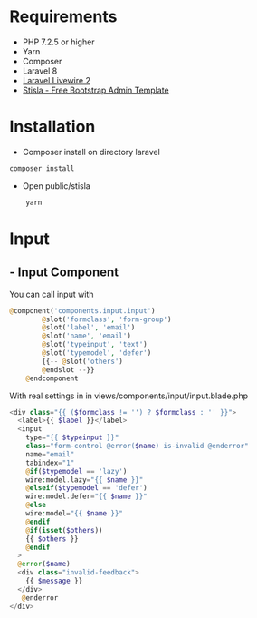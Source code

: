 # Requirements
- PHP 7.2.5 or higher
- Yarn
- Composer
- Laravel 8
- [Laravel Livewire 2](https://github.com/livewire/livewire "Laravel Livewire 2")
- [Stisla - Free Bootstrap Admin Template](https://github.com/stisla/stisla "Stisla - Free Bootstrap Admin Template")

# Installation
- Composer install on directory laravel
```bash
composer install

```
- Open public/stisla
```bash
    yarn
```

# Input
## - Input Component
You can call input with 
```php
@component('components.input.input')
        @slot('formclass', 'form-group')
        @slot('label', 'email')
        @slot('name', 'email')
        @slot('typeinput', 'text')
        @slot('typemodel', 'defer')
        {{-- @slot('others')
        @endslot --}}
    @endcomponent
```
With real settings in in views/components/input/input.blade.php
```php
<div class="{{ ($formclass != '') ? $formclass : '' }}">
  <label>{{ $label }}</label>
  <input 
    type="{{ $typeinput }}"
    class="form-control @error($name) is-invalid @enderror"
    name="email"
    tabindex="1"
    @if($typemodel == 'lazy') 
    wire:model.lazy="{{ $name }}"
    @elseif($typemodel == 'defer')
    wire:model.defer="{{ $name }}"
    @else
    wire:model="{{ $name }}"
    @endif
    @if(isset($others))
    {{ $others }}
    @endif
  >
  @error($name)
  <div class="invalid-feedback">
    {{ $message }}
  </div>
   @enderror
</div>


```